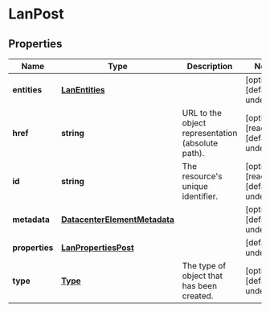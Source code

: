 # LanPost

## Properties
| Name | Type | Description | Notes |
| ------------ | ------------- | ------------- | ------------- |
| **entities** | [**LanEntities**](LanEntities.md) |  | [optional] [default to undefined] |
| **href** | **string** | URL to the object representation (absolute path). | [optional] [readonly] [default to undefined] |
| **id** | **string** | The resource\'s unique identifier. | [optional] [readonly] [default to undefined] |
| **metadata** | [**DatacenterElementMetadata**](DatacenterElementMetadata.md) |  | [optional] [default to undefined] |
| **properties** | [**LanPropertiesPost**](LanPropertiesPost.md) |  | [default to undefined] |
| **type** | [**Type**](Type.md) | The type of object that has been created. | [optional] [default to undefined] |


